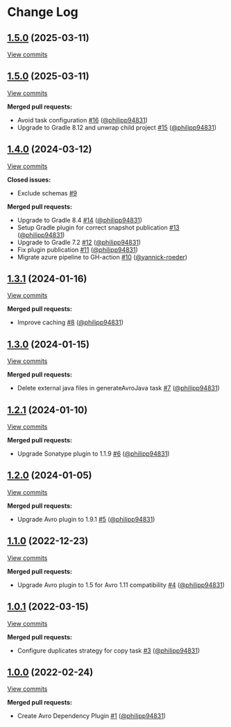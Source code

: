 # Change Log

## [1.5.0](https://github.com/bakdata/gradle-avro-dependency-plugin/tree/1.5.0) (2025-03-11)
[View commits](https://github.com/bakdata/gradle-avro-dependency-plugin/compare/1.5.0...1.5.0)


## [1.5.0](https://github.com/bakdata/gradle-avro-dependency-plugin/tree/1.5.0) (2025-03-11)
[View commits](https://github.com/bakdata/gradle-avro-dependency-plugin/compare/1.4.0...1.5.0)

**Merged pull requests:**

- Avoid task configuration [\#16](https://github.com/bakdata/gradle-avro-dependency-plugin/pull/16) ([@philipp94831](https://github.com/philipp94831))
- Upgrade to Gradle 8.12 and unwrap child project [\#15](https://github.com/bakdata/gradle-avro-dependency-plugin/pull/15) ([@philipp94831](https://github.com/philipp94831))

## [1.4.0](https://github.com/bakdata/gradle-avro-dependency-plugin/tree/1.4.0) (2024-03-12)
[View commits](https://github.com/bakdata/gradle-avro-dependency-plugin/compare/1.3.1...1.4.0)

**Closed issues:**

- Exclude schemas [\#9](https://github.com/bakdata/gradle-avro-dependency-plugin/issues/9)

**Merged pull requests:**

- Upgrade to Gradle 8.4 [\#14](https://github.com/bakdata/gradle-avro-dependency-plugin/pull/14) ([@philipp94831](https://github.com/philipp94831))
- Setup Gradle plugin for correct snapshot publication [\#13](https://github.com/bakdata/gradle-avro-dependency-plugin/pull/13) ([@philipp94831](https://github.com/philipp94831))
- Upgrade to Gradle 7.2 [\#12](https://github.com/bakdata/gradle-avro-dependency-plugin/pull/12) ([@philipp94831](https://github.com/philipp94831))
- Fix plugin publication [\#11](https://github.com/bakdata/gradle-avro-dependency-plugin/pull/11) ([@philipp94831](https://github.com/philipp94831))
- Migrate azure pipeline to GH\-action [\#10](https://github.com/bakdata/gradle-avro-dependency-plugin/pull/10) ([@yannick-roeder](https://github.com/yannick-roeder))

## [1.3.1](https://github.com/bakdata/gradle-avro-dependency-plugin/tree/1.3.1) (2024-01-16)
[View commits](https://github.com/bakdata/gradle-avro-dependency-plugin/compare/1.3.0...1.3.1)

**Merged pull requests:**

- Improve caching [\#8](https://github.com/bakdata/gradle-avro-dependency-plugin/pull/8) ([@philipp94831](https://github.com/philipp94831))

## [1.3.0](https://github.com/bakdata/gradle-avro-dependency-plugin/tree/1.3.0) (2024-01-15)
[View commits](https://github.com/bakdata/gradle-avro-dependency-plugin/compare/1.2.1...1.3.0)

**Merged pull requests:**

- Delete external java files in generateAvroJava task [\#7](https://github.com/bakdata/gradle-avro-dependency-plugin/pull/7) ([@philipp94831](https://github.com/philipp94831))

## [1.2.1](https://github.com/bakdata/gradle-avro-dependency-plugin/tree/1.2.1) (2024-01-10)
[View commits](https://github.com/bakdata/gradle-avro-dependency-plugin/compare/1.2.0...1.2.1)

**Merged pull requests:**

- Upgrade Sonatype plugin to 1.1.9 [\#6](https://github.com/bakdata/gradle-avro-dependency-plugin/pull/6) ([@philipp94831](https://github.com/philipp94831))

## [1.2.0](https://github.com/bakdata/gradle-avro-dependency-plugin/tree/1.2.0) (2024-01-05)
[View commits](https://github.com/bakdata/gradle-avro-dependency-plugin/compare/1.1.0...1.2.0)

**Merged pull requests:**

- Upgrade Avro plugin to 1.9.1 [\#5](https://github.com/bakdata/gradle-avro-dependency-plugin/pull/5) ([@philipp94831](https://github.com/philipp94831))

## [1.1.0](https://github.com/bakdata/gradle-avro-dependency-plugin/tree/1.1.0) (2022-12-23)
[View commits](https://github.com/bakdata/gradle-avro-dependency-plugin/compare/1.0.1...1.1.0)

**Merged pull requests:**

- Upgrade Avro plugin to 1.5 for Avro 1.11 compatibility [\#4](https://github.com/bakdata/gradle-avro-dependency-plugin/pull/4) ([@philipp94831](https://github.com/philipp94831))

## [1.0.1](https://github.com/bakdata/gradle-avro-dependency-plugin/tree/1.0.1) (2022-03-15)
[View commits](https://github.com/bakdata/gradle-avro-dependency-plugin/compare/1.0.0...1.0.1)

**Merged pull requests:**

- Configure duplicates strategy for copy task [\#3](https://github.com/bakdata/gradle-avro-dependency-plugin/pull/3) ([@philipp94831](https://github.com/philipp94831))

## [1.0.0](https://github.com/bakdata/gradle-avro-dependency-plugin/tree/1.0.0) (2022-02-24)
[View commits](https://github.com/bakdata/gradle-avro-dependency-plugin/compare/01efc035c10eea8b75035b97962a498800dd629d...1.0.0)

**Merged pull requests:**

- Create Avro Dependency Plugin [\#1](https://github.com/bakdata/gradle-avro-dependency-plugin/pull/1) ([@philipp94831](https://github.com/philipp94831))
